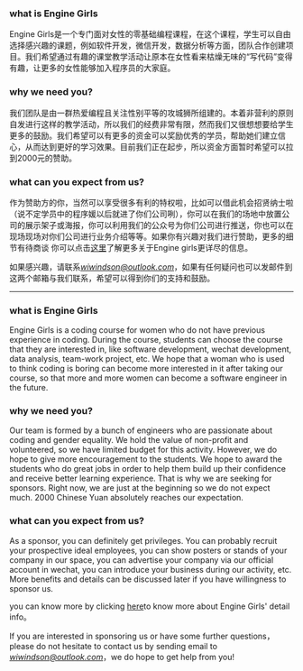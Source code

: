 ### what is Engine Girls
Engine Girls是一个专门面对女性的零基础编程课程，在这个课程，学生可以自由选择感兴趣的课题，例如软件开发，微信开发，数据分析等方面，团队合作创建项目。我们希望通过有趣的课堂教学活动让原本在女性看来枯燥无味的“写代码”变得有趣，让更多的女性能够加入程序员的大家庭。

### why we need you?
我们团队是由一群热爱编程且关注性别平等的攻城狮所组建的。本着非营利的原则自发进行这样的教学活动，所以我们的经费非常有限，然而我们又很想想要给学生更多的鼓励。我们希望可以有更多的资金可以奖励优秀的学员，帮助她们建立信心，从而达到更好的学习效果。目前我们正在起步，所以资金方面暂时希望可以拉到2000元的赞助。

### what can you expect from us?
作为赞助方的你，当然可以享受很多有利的特权啦，比如可以借此机会招贤纳士啦（说不定学员中的程序媛以后就进了你们公司咧），你可以在我们的场地中放置公司的展示架子或海报，你可以利用我们的公众号为你们公司进行推送，你也可以在现场现场对你们公司进行业务介绍等等。如果你有兴趣对我们进行赞助，更多的细节有待商谈
你可以点击[这里](https://mp.weixin.qq.com/s?__biz=MzIzMjQzODkxNQ==&mid=2247483703&idx=1&sn=db56a3346d9fc7ce0b3aeb873716275b&chksm=e895acdbdfe225cdfd060ad98985bfb1c2c160e803be07677ca47e9d5041cb0fdf8cd8267706&mpshare=1&scene=1&srcid=0317lgeQ137qCo2XDXdNz5u7#rd)了解更多关于Engine girls更详尽的信息。

如果感兴趣，请联系*wiwindson@outlook.com*，如果有任何疑问也可以发邮件到这两个邮箱与我们联系，希望可以得到你们的支持和鼓励。

___
### what is Engine Girls
Engine Girls is a coding course for women who do not have previous experience in coding. During the course, students can choose the course that they are interested in, like software development, wechat development, data analysis, team-work project, etc. We hope that a woman who is used to think coding is boring can become more interested in it after taking our course, so that more and more women can become a software engineer in the future.

### why we need you?
Our team is formed by a bunch of engineers who are passionate about coding and gender equality. We hold the value of non-profit and volunteered, so we have limited budget for this activity. However, we do hope to give more encouragement to the students. We hope to award the students who do great jobs in order to help them build up their confidence and receive better learning experience. That is why we are seeking for sponsors. Right now, we are just at the beginning so we do not expect much. 2000 Chinese Yuan absolutely reaches our expectation.

### what can you expect from us?
As a sponsor, you can definitely get privileges. You can probably recruit your prospective ideal employees, you can show posters or stands of your company in our space, you can advertise your company via our official account in wechat, you can introduce your business during our activity, etc. More benefits and details can be discussed later if you have willingness to sponsor us.

you can know more by clicking [here](https://mp.weixin.qq.com/s?__biz=MzIzMjQzODkxNQ==&mid=2247483703&idx=1&sn=db56a3346d9fc7ce0b3aeb873716275b&chksm=e895acdbdfe225cdfd060ad98985bfb1c2c160e803be07677ca47e9d5041cb0fdf8cd8267706&mpshare=1&scene=1&srcid=0317lgeQ137qCo2XDXdNz5u7#rd)to know more about Engine Girls' detail info。

If you are interested in sponsoring us or have some further questions，please do not hesitate to contact us by sending email to *wiwindson@outlook.com*，we do hope to get help from you!
